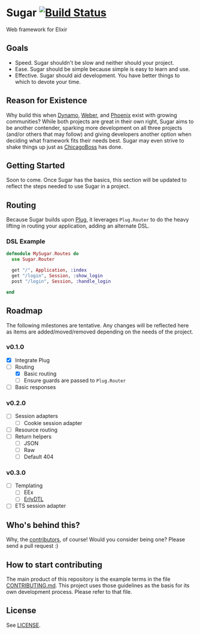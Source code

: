 # Sugar [![Build Status](https://travis-ci.org/slogsdon/sugar.png?branch=master)](https://travis-ci.org/slogsdon/sugar)

Web framework for Elixir

## Goals

- Speed. Sugar shouldn't be slow and neither should your project.
- Ease. Sugar should be simple because simple is easy to learn and use.
- Effective. Sugar should aid development. You have better things to which to devote your time.

## Reason for Existence

Why build this when [Dynamo](https://github.com/dynamo/dynamo), [Weber](http://0xax.github.io/weber/), and [Phoenix](https://github.com/phoenixframework/phoenix) exist with growing communities? While both projects are great in their own right, Sugar aims to be another contender, sparking more development on all three projects (and/or others that may follow) and giving developers another option when deciding what framework fits their needs best. Sugar may even strive to shake things up just as [ChicagoBoss](http://www.chicagoboss.org/) has done.

## Getting Started

Soon to come. Once Sugar has the basics, this section will be updated to reflect the steps needed to use Sugar in a project.

## Routing

Because Sugar builds upon [Plug](https://github.com/elixir-lang/plug), it leverages `Plug.Router` to do the heavy lifting in routing your application, adding an alternate DSL.

### DSL Example

```elixir
defmodule MySugar.Routes do
  use Sugar.Router

  get "/", Application, :index
  get "/login", Session, :show_login
  post "/login", Session, :handle_login

end
```

## Roadmap

The following milestones are tentative. Any changes will be reflected here as items are added/moved/removed depending on the needs of the project.

### v0.1.0

- [x] Integrate Plug
- [ ] Routing
    - [x] Basic routing
    - [ ] Ensure guards are passed to `Plug.Router`
- [ ] Basic responses

### v0.2.0

- [ ] Session adapters
    - [ ] Cookie session adapter
- [ ] Resource routing
- [ ] Return helpers
    - [ ] JSON
    - [ ] Raw
    - [ ] Default 404

### v0.3.0

- [ ] Templating
    - [ ] EEx
    - [ ] [ErlyDTL](https://github.com/erlydtl/erlydtl)
- [ ] ETS session adapter

## Who's behind this?

Why, the [contributors](https://github.com/slogsdon/sugar/graphs/contributors), of course! Would you consider being one? Please send a pull request :)

## How to start contributing

The main product of this repository is the example terms in the file [CONTRIBUTING.md](https://github.com/slogsdon/sugar/blob/master/CONTRIBUTING>md). This project uses those guidelines as the basis for its own development process. Please refer to that file.

## License

See [LICENSE](https://github.com/slogsdon/sugar/blob/master/LICENSE).